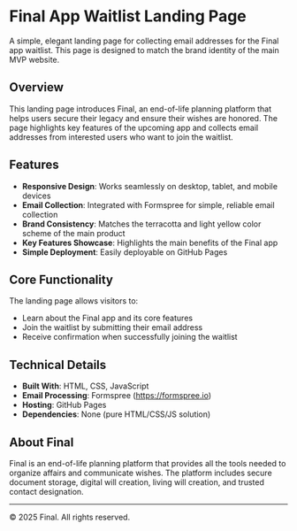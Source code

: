 # Final App Waitlist Landing Page

A simple, elegant landing page for collecting email addresses for the Final app waitlist. This page is designed to match the brand identity of the main MVP website.

## Overview

This landing page introduces Final, an end-of-life planning platform that helps users secure their legacy and ensure their wishes are honored. The page highlights key features of the upcoming app and collects email addresses from interested users who want to join the waitlist.

## Features

- **Responsive Design**: Works seamlessly on desktop, tablet, and mobile devices
- **Email Collection**: Integrated with Formspree for simple, reliable email collection
- **Brand Consistency**: Matches the terracotta and light yellow color scheme of the main product
- **Key Features Showcase**: Highlights the main benefits of the Final app
- **Simple Deployment**: Easily deployable on GitHub Pages

## Core Functionality

The landing page allows visitors to:
- Learn about the Final app and its core features
- Join the waitlist by submitting their email address
- Receive confirmation when successfully joining the waitlist

## Technical Details

- **Built With**: HTML, CSS, JavaScript
- **Email Processing**: Formspree (https://formspree.io)
- **Hosting**: GitHub Pages
- **Dependencies**: None (pure HTML/CSS/JS solution)


## About Final

Final is an end-of-life planning platform that provides all the tools needed to organize affairs and communicate wishes. The platform includes secure document storage, digital will creation, living will creation, and trusted contact designation.

---

© 2025 Final. All rights reserved.
